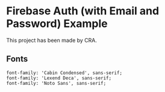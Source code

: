 # Firebase Auth (with Email and Password) Example

This project has been made by CRA.

## Fonts

```
font-family: 'Cabin Condensed', sans-serif;
font-family: 'Lexend Deca', sans-serif;
font-family: 'Noto Sans', sans-serif;
```
